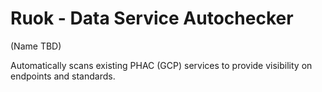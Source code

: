 # Ruok - Data Service Autochecker
(Name TBD)

Automatically scans existing PHAC (GCP) services to provide visibility on endpoints and standards.  
